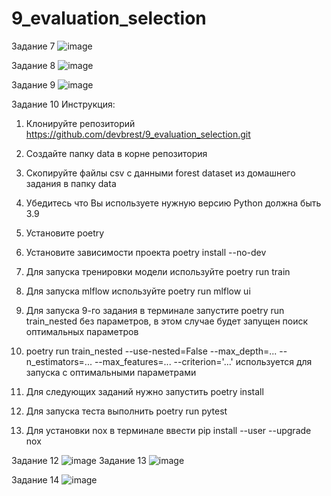 # 9_evaluation_selection
Задание 7
![image](https://user-images.githubusercontent.com/75991746/167729482-b9f12c4e-fce5-462e-82fe-6ec563715bcd.png)

Задание 8
![image](https://user-images.githubusercontent.com/75991746/167732018-e43b3455-51ab-440f-a443-3f83da8a93bc.png)

Задание 9
![image](https://user-images.githubusercontent.com/75991746/167841002-97cc793b-4456-4a06-8de6-d76dcc0ad6a1.png)

Задание 10
Инструкция:
1. Клонируйте репозиторий https://github.com/devbrest/9_evaluation_selection.git 
2. Создайте папку data в корне репозитория
3. Скопируйте файлы csv с данными forest dataset  из домашнего задания в папку data
4. Убедитесь что Вы используете нужную версию Python должна быть 3.9
5. Установите poetry 
6. Установите зависимости проекта poetry install --no-dev
7. Для запуска тренировки модели используйте poetry run train
8. Для запуска mlflow используйте poetry run mlflow ui
9. Для запуска 9-го задания в терминале запустите poetry run train_nested без параметров, в этом случае будет запущен поиск 
оптимальных параметров
10. poetry run train_nested --use-nested=False --max_depth=... --n_estimators=... --max_features=... --criterion='...' используется для запуска с оптимальными параметрами

11. Для следующих заданий нужно запустить poetry install

12. Для запуска теста выполнить poetry run pytest

13. Для установки nox  в терминале ввести pip install --user --upgrade nox

Задание 12
![image](https://user-images.githubusercontent.com/75991746/167876179-ded43384-3fc1-4d76-ab73-82aaa4ae0d4c.png)
Задание 13
![image](https://user-images.githubusercontent.com/75991746/167876463-bd8c5c5d-4039-4b08-8ea0-4ba31d3c8413.png)

Задание 14
![image](https://user-images.githubusercontent.com/75991746/167877389-6c38c51d-c7e2-4e74-a98c-10e3e2bef791.png)
